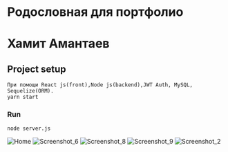 # Родословная для портфолио 
# Хамит Амантаев
## Project setup
```
При помощи React js(front),Node js(backend),JWT Auth, MySQL, Sequelize(ORM).
yarn start
```

### Run
```
node server.js
```
![Home](https://user-images.githubusercontent.com/32989550/104123519-78504800-536d-11eb-90d3-bc7ff49f561f.png)
![Screenshot_6](https://user-images.githubusercontent.com/32989550/104927276-09a16900-59c3-11eb-9bbd-4e7bbf21fe95.png)
![Screenshot_8](https://user-images.githubusercontent.com/32989550/104927277-0ad29600-59c3-11eb-8a2d-43c584cabdb2.png)
![Screenshot_9](https://user-images.githubusercontent.com/32989550/104927279-0ad29600-59c3-11eb-9f11-822b9ff8f6bd.png)
![Screenshot_2](https://user-images.githubusercontent.com/32989550/104927295-11610d80-59c3-11eb-9e71-e9f9a8ef0c71.png)
